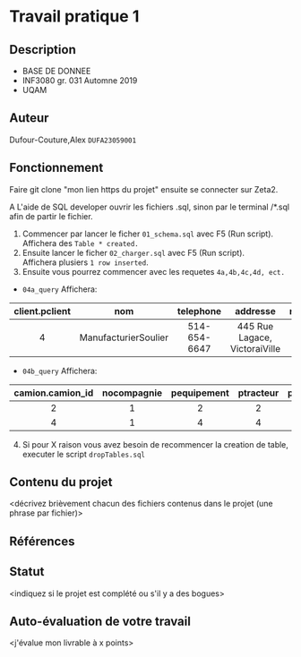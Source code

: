 # Travail pratique 1

   ## Description

   <description du projet en quelques phrases>
   
   * BASE DE DONNEE
   * INF3080 gr. 031 Automne 2019
   * UQAM

   ## Auteur

   Dufour-Couture,Alex 
   `DUFA23059001`

   ## Fonctionnement

   Faire git clone "mon lien https du projet"
   ensuite se connecter sur Zeta2.


   A L'aide de SQL developer ouvrir les fichiers .sql,
   sinon par le terminal /\*.sql afin de partir le fichier.

   1. Commencer par lancer le ficher `01_schema.sql` avec F5 (Run script).  
   Affichera des `Table * created.` <br>
   2. Ensuite lancer le ficher `02_charger.sql` avec F5 (Run script).  
   Affichera plusiers `1 row inserted`.<br>
   3. Ensuite vous pourrez commencer avec les requetes `4a,4b,4c,4d, ect.`

* `04a_query` Affichera:

| client.pclient|nom|telephone|addresse|nosoumission|pchargement|datesoumission|prixroute|prixcarbu|camion_id|
|:----:|:----:|:----:|:----:|:----:|:----:|:----:|:----:|:----:|:----:|
|4	|ManufacturierSoulier|	514-654-6647	|445 Rue Lagace, VictoraiVille	|7	|1	|19-09-30	|5600.5|	1.91|	1|


* `04b_query` Affichera: 


|camion.camion_id|nocompagnie|pequipement|ptracteur|pposition|cposition|nlat|nlong|bdisponible|
|:----:|:----:|:----:|:----:|:----:|:----:|:----:|:----:|:----:|
|2	|1	|2	|2	|2	|Voyage	|65.3666|-82.44455|	0|
|4	|1	|4	|4	|4	|Voyage2|55.3666|-72.44455|	0|




   4. Si pour X raison vous avez besoin de recommencer la creation de table, executer le script `dropTables.sql`



   ## Contenu du projet

   <décrivez brièvement chacun des fichiers contenus dans le projet (une phrase
   par fichier)>

   ## Références

   <citez vos sources ici>

   ## Statut

   <indiquez si le projet est complété ou s'il y a des bogues>
   
   ## Auto-évaluation de votre travail
   
   <j'évalue mon livrable à x points>

